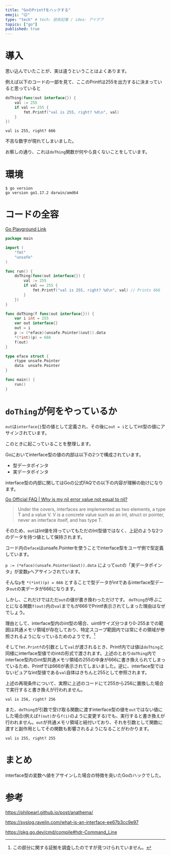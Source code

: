 ```yaml
---
title: "GoのPrintfをハックする"
emoji: "😉"
type: "tech" # tech: 技術記事 / idea: アイデア
topics: ["go"]
published: true
---
```


# 導入

思い込んでいたことが、実は違うということはよくあります。

例えば以下のコードの一部を見て、ここのPrintfは255を出力するに決まっていると思っていると

```go
doThing(func(out interface{}) {
    val := 255
    if val == 255 {
        fmt.Printf("val is 255, right? %d\n", val)
    }
})
```

```
val is 255, right? 666
```

不吉な数字が現れてしまいました。

お察しの通り、これは`doThing`関数が何やら良くないことをしています。

# 環境

```
$ go version
go version go1.17.2 darwin/amd64
```

# コードの全容

[Go Playground Link](https://go.dev/play/p/7KEYTpzarXt)

```go
package main

import (
	"fmt"
	"unsafe"
)

func run() {
	doThing(func(out interface{}) {
		val := 255
		if val == 255 {
			fmt.Printf("val is 255, right? %d\n", val) // Prints 666
		}
	})
}

func doThing(f func(out interface{})) {
	var i int = 255
	var out interface{}
	out = i
	p := (*eface)(unsafe.Pointer(&out)).data
	*(*int)(p) = 666
	f(out)
}

type eface struct {
	rtype unsafe.Pointer
	data  unsafe.Pointer
}

func main() {
	run()
}
```

# `doThing`が何をやっているか

`out`は`interface{}`型の値として定義され、その後に`out = i`としてint型の値にアサインされています。

このときに起こっていることを整理します。

Goにおいてinterface型の値の内部は以下の2つで構成されています。

* 型データポインタ
* 実データポインタ

interface型の内部に関してはGoの公式FAQでの以下の内容が理解の助けになります。

[Go Official FAQ | Why is my nil error value not equal to nil?](https://go.dev/doc/faq#nil_error)

> Under the covers, interfaces are implemented as two elements, a type T and a value V. V is a concrete value such as an int, struct or pointer, never an interface itself, and has type T.

そのため、`out`はInt値を持っていてもただのInt型値ではなく、上記のような2つのデータを持つ値として保持されます。

コード内の`eface`はunsafe.Pointerを使うことでinterface型をユーザ側で型定義しています。

`p := (*eface)(unsafe.Pointer(&out)).data` によって`out`の「実データポインタ」が変数`p`へアサインされています。

そんな`p`を `*(*int)(p) = 666` とすることで型データがintであるinterface型データ`out`の実データが666になります。

しかし、これだけではただ`out`の値が書き換わっただけです。 `doThing`が呼ぶことになる関数`f(out)`内の`val`までもが666でPrintf表示されてしまった理由はなぜでしょう。

理由として、interface型内のint型の場合、uint8サイズ分つまり0-255までの範囲は共通メモリ領域が存在しており、特定スコープ範囲内では常にその領域が参照されるようになっているためのようです。[^1]

[^1]: この部分に関する証拠を調査したのですが見つけられていません。

そして`fmt.Printf`の引数として`val`が渡されるとき、Printf内では値は`doThing`と同様にinterface型値でのintの形式で渡されます。上述のとおり`doThing`内でinterface型内のint型共通メモリ領域の255の中身が666に書き換えられてしまっているため、Printfでは666が表示されてしまいました。逆に、interface型ではないピュアなint型値である`val`自体はきちんと255として参照されます。

上述の再現条件について、実際に上述のコードにて255から256に置換した場合で実行すると書き換えが行われません。

```
val is 256, right? 256
```

また、`doThing`が引数で受け取る関数に渡すinterface型の値を`out`ではない値にした場合(例えば`f(out)`から`f(i)`のように変更する)でも、実行すると書き換えが行われません。`out`が共通メモリ領域と紐付いており、それを引数として関数に渡すと副作用としてその関数も影響されるようになることがわかります。

```
val is 255, right? 255
```

# まとめ

interface型の変数へ値をアサインした場合の特徴を突いたGoのハックでした。

# 参考

https://philpearl.github.io/post/anathema/

https://syslog.ravelin.com/what-is-an-interface-ee67b3cc9e97

https://pkg.go.dev/cmd/compile#hdr-Command_Line

